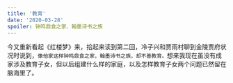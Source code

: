 ```yaml
---
title: '教育'
date: '2020-03-28'
spoiler: 钟鸣鼎食之家、翰墨诗书之族
---
```


今又重新看起《红楼梦》来，拾起来读到第二回，冷子兴和贾雨村聊到金陵贾府状况时说到，`像他家这样钟鸣鼎食之家，翰墨诗书之族，却不善教育。`想来我现在虽没有成家涉及教育子女，但以后组建什么样的家庭，以及怎样教育子女两个问题已然留在脑海里了。